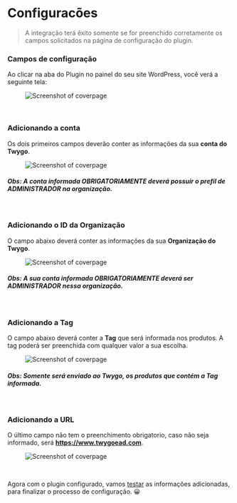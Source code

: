 # Configuracões

> A integração terá êxito somente se for preenchido corretamente os campos solicitados na página de configuração do plugin.

### Campos de configuração

Ao clicar na aba do Plugin no painel do seu site WordPress, você verá a seguinte tela:

<figure class="thumbnails">
  <img src="_media/config_screen.png" alt="Screenshot of coverpage" title="Tela de configuração">
</figure>

<br/>

### Adicionando a conta

Os dois primeiros campos deverão conter as informações da sua <strong>conta do Twygo</strong>.

<figure class="thumbnails">
  <img src="_media/conta.png" alt="Screenshot of coverpage" title="Tela de configuração">
</figure>

##### Obs: A conta informada OBRIGATORIAMENTE deverá possuir o prefil de ADMINISTRADOR na organização.

<br/>

### Adicionando o ID da Organização

O campo abaixo deverá conter as informações da sua <strong>Organização do Twygo</strong>.

<figure class="thumbnails">
  <img src="_media/id_org.png" alt="Screenshot of coverpage" title="Tela de configuração">
</figure>

##### Obs: A sua conta informada OBRIGATORIAMENTE deverá ser ADMINISTRADOR nessa organização.

<br/>

### Adicionando a Tag

O campo abaixo deverá conter a <strong>Tag</strong> que será informada nos produtos. A tag poderá ser preenchida com qualquer valor a sua escolha.

<figure class="thumbnails">
  <img src="_media/tag.png" alt="Screenshot of coverpage" title="Tela de configuração">
</figure>

##### Obs: Somente será enviado ao Twygo, os produtos que contém a Tag informada.

<br/>

### Adicionando a URL

O último campo não tem o preenchimento obrigatorio, caso não seja informado, será <strong>https://www.twygoead.com</strong>.

<figure class="thumbnails">
  <img src="_media/url.png" alt="Screenshot of coverpage" title="Tela de configuração">
</figure>

<br/>

Agora com o plugin configurado, vamos [testar](/pages/configuracoes/validando.md) as informações adicionadas, para finalizar o processo de configuração. 😀